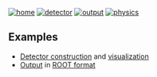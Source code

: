[![home](https://img.shields.io/badge/gears-home-blue?style=flat)](..)
[![detector](https://img.shields.io/badge/examples-detector-green?style=flat)](detector)
[![output](https://img.shields.io/badge/examples-output-orange?style=flat)](output)
[![physics](https://img.shields.io/badge/examples-physics-yellow?style=flat)](physics)

## Examples

- [Detector  construction](detector) and [visualization](detector/visualization)
- [Output](output) in [ROOT format](output#root)
